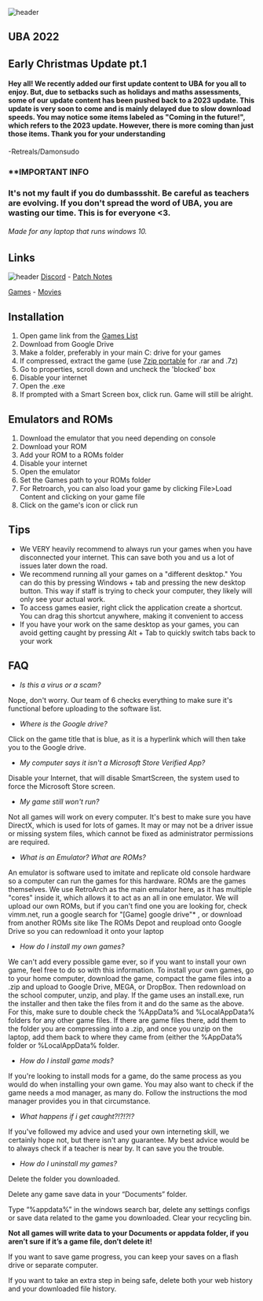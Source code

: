 ![header](https://i.imgur.com/4M7IWwP.gif)

## UBA 2022


## Early Christmas Update pt.1
#### Hey all! We recently added our first update content to UBA for you all to enjoy. But, due to  setbacks such as holidays and maths assessments, some of our update content has been pushed back to a 2023 update. This update is very soon to come and is mainly delayed due to slow download speeds. You may notice some items labeled as "Coming in the future!", which refers to the 2023 update. However, there is more coming than just those items. Thank you for your understanding

-Retreals/Damonsudo

### **IMPORTANT INFO
### **It's not my  fault if you do dumbassshit. Be careful as teachers are evolving. If you don't spread the word of UBA, you are wasting our time. This is for everyone <3.**
###### Made for any laptop that runs windows 10.

## Links
![header](https://i.imgur.com/4M7IWwP.gif)
[Discord](https://discord.gg/tAfDFVMpnB) - [Patch Notes](https://github.com/unblocked-games-archive/UBA-2022/blob/42422281c85c54bc51d3e8c0c3120086eef096f9/Patchnotes.md)

[Games](https://github.com/Project-Bradnails/Bradnails1/blob/main/Software/software-list.md) - [Movies](https://github.com/Project-Bradnails/Bradnails/blob/main/Software/movies-list.md) 

## Installation
1. Open game link from the [Games List](https://github.com/ProjectBradnails/Bradnails1/blob/main/Software/software-list.md)
2. Download from Google Drive
3. Make a folder, preferably in your main C: drive for your games
4. If compressed, extract the game (use [7zip portable](https://drive.google.com/file/d/1by7I72v0vP8VvdlOQaE5SnwC3zSoam6z/view) for .rar and .7z)
5. Go to properties, scroll down and uncheck the 'blocked' box
6. Disable your internet
7. Open the .exe
8. If prompted with a Smart Screen box, click run. Game will still be alright.
## Emulators and ROMs
1. Download the emulator that you need depending on console
2. Download your ROM
3. Add your ROM to a ROMs folder
4. Disable your internet
5. Open the emulator
6. Set the Games path to your ROMs folder
7. For Retroarch, you can also load your game by clicking File>Load Content and clicking on your game file
8. Click on the game's icon or click run

## Tips
- We VERY heavily recommend to always run your games when you have disconnected your internet. This can save both you and us a lot of issues later down the road.
- We recommend running all your games on a "different desktop." You can do this by pressing Windows + tab and pressing the
new desktop button. This way if staff is trying to check your computer, they likely will only see your actual work.
- To access games easier, right click the application create a shortcut. You can drag this shortcut anywhere, making it convenient to access
- If you have your work on the same desktop as your games, you can avoid getting caught by pressing Alt + Tab to quickly switch tabs back to your work

## FAQ
- *Is this a virus or a scam?*

Nope, don't worry. Our team of 6 checks everything to make sure it's functional before uploading to the software list.

- *Where is the Google drive?*

Click on the game title that is blue, as it is a hyperlink which will then take you to the Google drive.

- *My computer says it isn't a Microsoft Store Verified App?*

Disable your Internet, that will disable SmartScreen, the system used to force the Microsoft Store screen.

- *My game still won't run?* 

Not all games will work on every computer. It's best to make sure you have DirectX, which is used for lots of games.
It may or may not be a driver issue or missing system files, which cannot be fixed as administrator permissions are
required.

- *What is an Emulator? What are ROMs?*

An emulator is software used to imitate and replicate old console hardware so a computer can run the games for this hardware. ROMs are the games themselves. We use RetroArch as the main emulator here, as it has multiple "cores" inside it, which allows it to act as an all in one emulator. We will upload our own ROMs, but if you can't find one you are looking for, check vimm.net, run a google search for "[Game] google drive"* , or download from another ROMs site like The ROMs Depot and reupload onto Google Drive so you can redownload it onto your laptop

- *How do I install my own games?*

We can't add every possible game ever, so if you want to install your own game, feel free to do so with this information.
To install your own games, go to your home computer, download the game, compact the game files into a .zip and upload to Google Drive, MEGA, or DropBox. Then redownload on the school computer, unzip, and play. If the game uses an install.exe, run the installer and then take the files from it and do the same as the above. For this, make sure to double check the %AppData% and %LocalAppData% folders for any other game files. If there are game files there, add them to the folder you are compressing into a .zip, and once you unzip on the laptop, add them back to where they came from (either the %AppData% folder or %LocalAppData% folder.

- *How do I install game mods?*

If you're looking to install mods for a game, do the same process as you would do when installing your own game. You may also want to check if the game needs a mod manager, as many do. Follow the instructions the mod manager provides you in that circumstance.

- *What happens if i get caught?!?!?!?*

If you've followed my advice and used your own interneting skill, we certainly hope not, but there isn't any guarantee. My best advice would be to always check if a teacher is near by. It can save you the trouble.

- *How do I uninstall my games?*

Delete the folder you downloaded. 

Delete any game save data in your “Documents” folder.

Type “%appdata%” in the windows search bar, delete any settings configs or save data related to the game you downloaded.
Clear your recycling bin.

**Not all games will write data to your Documents or appdata folder, if you aren’t sure if it’s a game file, don’t delete it!**

If you want to save game progress, you can keep your saves on a flash drive or separate computer.

If you want to take an extra step in being safe, delete both your web history and your downloaded file history.

